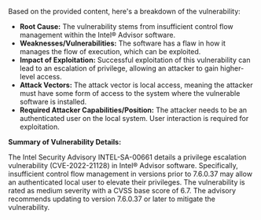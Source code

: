 Based on the provided content, here's a breakdown of the vulnerability:

*   **Root Cause:** The vulnerability stems from insufficient control flow management within the Intel® Advisor software.
*   **Weaknesses/Vulnerabilities:** The software has a flaw in how it manages the flow of execution, which can be exploited.
*   **Impact of Exploitation:** Successful exploitation of this vulnerability can lead to an escalation of privilege, allowing an attacker to gain higher-level access.
*   **Attack Vectors:** The attack vector is local access, meaning the attacker must have some form of access to the system where the vulnerable software is installed.
*   **Required Attacker Capabilities/Position:** The attacker needs to be an authenticated user on the local system. User interaction is required for exploitation.

**Summary of Vulnerability Details:**

The Intel Security Advisory INTEL-SA-00661 details a privilege escalation vulnerability (CVE-2022-21128) in Intel® Advisor software. Specifically, insufficient control flow management in versions prior to 7.6.0.37 may allow an authenticated local user to elevate their privileges. The vulnerability is rated as medium severity with a CVSS base score of 6.7. The advisory recommends updating to version 7.6.0.37 or later to mitigate the vulnerability.